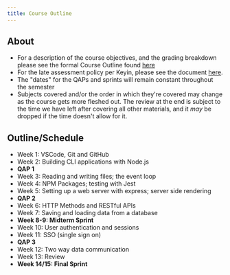 ```yaml
---
title: Course Outline
---
```

## About
- For a description of the course objectives, and the grading breakdown please see the formal Course Outline found [here](https://keyincollege289.sharepoint.com/:b:/s/FullstasckJavascript-S3Sept.2024-Dec.2024912/EY4SW6c7yTJDo7goAOKK5UABzlUpFDCj6APELFG06YYmRA?e=6M2Y0d)
- For the late assessment policy per Keyin, please see the document [here](https://keyincollege289.sharepoint.com/:b:/s/FullstasckJavascript-S3Sept.2024-Dec.2024912/EYwpucIvncpDoR94yNj3fOkB0CsE4c0IZ53Kqov0BumSAA?e=7N9ZfR).
- The "dates" for the QAPs and sprints will remain constant throughout the semester
- Subjects covered and/or the order in which they're covered may change as the course gets more fleshed out. The review at the end is subject to the time we have left after covering all other materials, and it _may_ be dropped if the time doesn't allow for it.

## Outline/Schedule
- Week 1: VSCode, Git and GitHub
- Week 2: Building CLI applications with Node.js
- **QAP 1**
- Week 3: Reading and writing files; the event loop
- Week 4: NPM Packages; testing with Jest
- Week 5: Setting up a web server with express; server side rendering
- **QAP 2**
- Week 6: HTTP Methods and RESTful APIs
- Week 7: Saving and loading data from a database
- **Week 8-9: Midterm Sprint**
- Week 10: User authentication and sessions
- Week 11: SSO (single sign on)
- **QAP 3**
- Week 12: Two way data communication
- Week 13: Review
- **Week 14/15: Final Sprint**